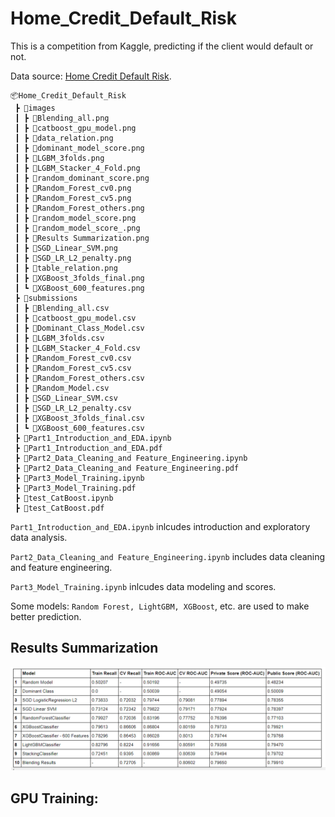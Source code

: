 # Home_Credit_Default_Risk

This is a competition from Kaggle, predicting if the client would default or not.

Data source: [Home Credit Default Risk](https://www.kaggle.com/c/home-credit-default-risk/overview/description).

```
📦Home_Credit_Default_Risk
 ┣ 📂images
 ┃ ┣ 📜Blending_all.png
 ┃ ┣ 📜catboost_gpu_model.png
 ┃ ┣ 📜data_relation.png
 ┃ ┣ 📜dominant_model_score.png
 ┃ ┣ 📜LGBM_3folds.png
 ┃ ┣ 📜LGBM_Stacker_4_Fold.png
 ┃ ┣ 📜random_dominant_score.png
 ┃ ┣ 📜Random_Forest_cv0.png
 ┃ ┣ 📜Random_Forest_cv5.png
 ┃ ┣ 📜Random_Forest_others.png
 ┃ ┣ 📜random_model_score.png
 ┃ ┣ 📜random_model_score_.png
 ┃ ┣ 📜Results Summarization.png
 ┃ ┣ 📜SGD_Linear_SVM.png
 ┃ ┣ 📜SGD_LR_L2_penalty.png
 ┃ ┣ 📜table_relation.png
 ┃ ┣ 📜XGBoost_3folds_final.png
 ┃ ┗ 📜XGBoost_600_features.png
 ┣ 📂submissions
 ┃ ┣ 📜Blending_all.csv
 ┃ ┣ 📜catboost_gpu_model.csv
 ┃ ┣ 📜Dominant_Class_Model.csv
 ┃ ┣ 📜LGBM_3folds.csv
 ┃ ┣ 📜LGBM_Stacker_4_Fold.csv
 ┃ ┣ 📜Random_Forest_cv0.csv
 ┃ ┣ 📜Random_Forest_cv5.csv
 ┃ ┣ 📜Random_Forest_others.csv
 ┃ ┣ 📜Random_Model.csv
 ┃ ┣ 📜SGD_Linear_SVM.csv
 ┃ ┣ 📜SGD_LR_L2_penalty.csv
 ┃ ┣ 📜XGBoost_3folds_final.csv
 ┃ ┗ 📜XGBoost_600_features.csv
 ┣ 📜Part1_Introduction_and_EDA.ipynb
 ┣ 📜Part1_Introduction_and_EDA.pdf
 ┣ 📜Part2_Data_Cleaning_and Feature_Engineering.ipynb
 ┣ 📜Part2_Data_Cleaning_and Feature_Engineering.pdf
 ┣ 📜Part3_Model_Training.ipynb
 ┣ 📜Part3_Model_Training.pdf
 ┣ 📜test_CatBoost.ipynb
 ┣ 📜test_CatBoost.pdf
```

`Part1_Introduction_and_EDA.ipynb` inlcudes introduction and exploratory data analysis. 



`Part2_Data_Cleaning_and Feature_Engineering.ipynb` includes data cleaning and feature engineering.


`Part3_Model_Training.ipynb` inlcudes data modeling and scores. 

Some models: `Random Forest, LightGBM, XGBoost`, etc. are used to make better prediction.



## Results Summarization

<img src="./images/Results Summarization.png"/>


## GPU Training:

